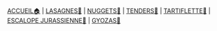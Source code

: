 <html>
  <head>
    <link rel="shortcut icon" type="x-icon" href="DOSSIER IMAGES/LOGO JOJO COOKING.png">
    <meta charset="utf-8">
    <meta http-equiv="X-UA-Compatible" content="ie=edge">
    <link rel="stylesheet" type="text/css" href="style.css">
  </head>
  <body></body>
</html>

[ACCUEIL🏠](index.md) | [LASAGNES🍝](lasagnes.md) | [NUGGETS🍗](nuggets.md) | [TENDERS🍗](tenders.md) | [TARTIFLETTE🧀](tartiflette.md) | [ESCALOPE JURASSIENNE🥩](escalope.md) | [GYOZAS🥟](gyozas.md)
